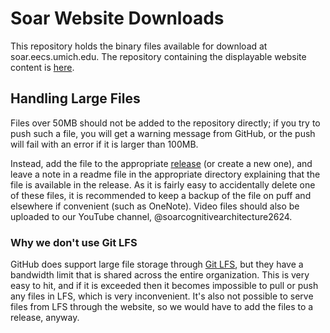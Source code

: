 # Soar Website Downloads

This repository holds the binary files available for download at soar.eecs.umich.edu. The repository containing the displayable website content is [here](https://github.com/SoarGroup/SoarGroup.github.io).

## Handling Large Files

Files over 50MB should not be added to the repository directly; if you try to push such a file, you will get a warning message from GitHub, or the push will fail with an error if it is larger than 100MB.

Instead, add the file to the appropriate [release](https://github.com/SoarGroup/website-downloads/releases) (or create a new one), and leave a note in a readme file in the appropriate directory explaining that the file is available in the release. As it is fairly easy to accidentally delete one of these files, it is recommended to keep a backup of the file on puff and elsewhere if convenient (such as OneNote). Video files should also be uploaded to our YouTube channel, @soarcognitivearchitecture2624.

### Why we don't use Git LFS

GitHub does support large file storage through [Git LFS](https://git-lfs.github.com/), but they have a bandwidth limit that is shared across the entire organization. This is very easy to hit, and if it is exceeded then it becomes impossible to pull or push any files in LFS, which is very inconvenient. It's also not possible to serve files from LFS through the website, so we would have to add the files to a release, anyway.
